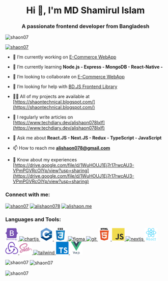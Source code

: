 <h1 align="center">Hi 👋, I'm MD Shamirul Islam</h1>
<h3 align="center">A passionate frontend developer from Bangladesh</h3>

<p align="left"> <img src="https://komarev.com/ghpvc/?username=shaon07&label=Profile%20views&color=0e75b6&style=flat" alt="shaon07" /> </p>

<p align="left"> <a href="https://github.com/ryo-ma/github-profile-trophy"><img src="https://github-profile-trophy.vercel.app/?username=shaon07" alt="shaon07" /></a> </p>

- 🔭 I’m currently working on [E-Commerce WebApp](https://shaonshop.netlify.app/)

- 🌱 I’m currently learning **Node.js - Express - MongoDB - React-Native -**

- 👯 I’m looking to collaborate on [E-Commerce WebApp](https://yellow.craftedsys.com/)

- 🤝 I’m looking for help with [BD.JS Frontend Library](https://bd-js-22873.web.app/index.html)

- 👨‍💻 All of my projects are available at [https://shaontechnical.blogspot.com/](https://shaontechnical.blogspot.com/)

- 📝 I regularly write articles on [https://www.techdiary.dev/alishaon078lxlf](https://www.techdiary.dev/alishaon078lxlf)

- 💬 Ask me about **React.JS - Next.JS - Redux - TypeScript - JavaScript**

- 📫 How to reach me **alishaon078@gmail.com**

- 📄 Know about my experiences [https://drive.google.com/file/d/1WuHOUJ1Ej7r17rwcAU3-VPmPGVRcOlYp/view?usp=sharing](https://drive.google.com/file/d/1WuHOUJ1Ej7r17rwcAU3-VPmPGVRcOlYp/view?usp=sharing)

<h3 align="left">Connect with me:</h3>
<p align="left">
<a href="https://linkedin.com/in/shaon07" target="blank"><img align="center" src="https://raw.githubusercontent.com/rahuldkjain/github-profile-readme-generator/master/src/images/icons/Social/linked-in-alt.svg" alt="shaon07" height="30" width="40" /></a>
<a href="https://codesandbox.com/alishaon078" target="blank"><img align="center" src="https://raw.githubusercontent.com/rahuldkjain/github-profile-readme-generator/master/src/images/icons/Social/codesandbox.svg" alt="alishaon078" height="30" width="40" /></a>
<a href="https://fb.com/alishaon.me" target="blank"><img align="center" src="https://raw.githubusercontent.com/rahuldkjain/github-profile-readme-generator/master/src/images/icons/Social/facebook.svg" alt="alishaon.me" height="30" width="40" /></a>
</p>

<h3 align="left">Languages and Tools:</h3>
<p align="left"> <a href="https://getbootstrap.com" target="_blank" rel="noreferrer"> <img src="https://raw.githubusercontent.com/devicons/devicon/master/icons/bootstrap/bootstrap-plain-wordmark.svg" alt="bootstrap" width="40" height="40"/> </a> <a href="https://www.chartjs.org" target="_blank" rel="noreferrer"> <img src="https://www.chartjs.org/media/logo-title.svg" alt="chartjs" width="40" height="40"/> </a> <a href="https://www.w3schools.com/cpp/" target="_blank" rel="noreferrer"> <img src="https://raw.githubusercontent.com/devicons/devicon/master/icons/cplusplus/cplusplus-original.svg" alt="cplusplus" width="40" height="40"/> </a> <a href="https://www.w3schools.com/css/" target="_blank" rel="noreferrer"> <img src="https://raw.githubusercontent.com/devicons/devicon/master/icons/css3/css3-original-wordmark.svg" alt="css3" width="40" height="40"/> </a> <a href="https://www.figma.com/" target="_blank" rel="noreferrer"> <img src="https://www.vectorlogo.zone/logos/figma/figma-icon.svg" alt="figma" width="40" height="40"/> </a> <a href="https://git-scm.com/" target="_blank" rel="noreferrer"> <img src="https://www.vectorlogo.zone/logos/git-scm/git-scm-icon.svg" alt="git" width="40" height="40"/> </a> <a href="https://www.w3.org/html/" target="_blank" rel="noreferrer"> <img src="https://raw.githubusercontent.com/devicons/devicon/master/icons/html5/html5-original-wordmark.svg" alt="html5" width="40" height="40"/> </a> <a href="https://developer.mozilla.org/en-US/docs/Web/JavaScript" target="_blank" rel="noreferrer"> <img src="https://raw.githubusercontent.com/devicons/devicon/master/icons/javascript/javascript-original.svg" alt="javascript" width="40" height="40"/> </a> <a href="https://nextjs.org/" target="_blank" rel="noreferrer"> <img src="https://cdn.worldvectorlogo.com/logos/nextjs-2.svg" alt="nextjs" width="40" height="40"/> </a> <a href="https://reactjs.org/" target="_blank" rel="noreferrer"> <img src="https://raw.githubusercontent.com/devicons/devicon/master/icons/react/react-original-wordmark.svg" alt="react" width="40" height="40"/> </a> <a href="https://redux.js.org" target="_blank" rel="noreferrer"> <img src="https://raw.githubusercontent.com/devicons/devicon/master/icons/redux/redux-original.svg" alt="redux" width="40" height="40"/> </a> <a href="https://sass-lang.com" target="_blank" rel="noreferrer"> <img src="https://raw.githubusercontent.com/devicons/devicon/master/icons/sass/sass-original.svg" alt="sass" width="40" height="40"/> </a> <a href="https://tailwindcss.com/" target="_blank" rel="noreferrer"> <img src="https://www.vectorlogo.zone/logos/tailwindcss/tailwindcss-icon.svg" alt="tailwind" width="40" height="40"/> </a> <a href="https://www.typescriptlang.org/" target="_blank" rel="noreferrer"> <img src="https://raw.githubusercontent.com/devicons/devicon/master/icons/typescript/typescript-original.svg" alt="typescript" width="40" height="40"/> </a> <a href="https://vuejs.org/" target="_blank" rel="noreferrer"> <img src="https://raw.githubusercontent.com/devicons/devicon/master/icons/vuejs/vuejs-original-wordmark.svg" alt="vuejs" width="40" height="40"/> </a> </p>

<p><img align="left" src="https://github-readme-stats.vercel.app/api/top-langs?username=shaon07&show_icons=true&locale=en&layout=compact" alt="shaon07" /></p>

<p>&nbsp;<img align="center" src="https://github-readme-stats.vercel.app/api?username=shaon07&show_icons=true&locale=en" alt="shaon07" /></p>

<p><img align="center" src="https://github-readme-streak-stats.herokuapp.com/?user=shaon07&" alt="shaon07" /></p>
